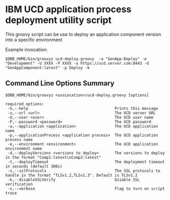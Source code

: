 # IBM UCD application process deployment utility script

This groovy script can be use to deploy an application component version into a specific environment

Example invocation:
```
$DBB_HOME/bin/groovyz ucd-deploy.groovy  -a "GenApp-Deploy" -e "Development" -U XXXX -P XXXX -u https://ucd.server.com:8443 -d "GenAppComponent:latest" -p Deploy -k
```

## Command Line Options Summary
```
$DBB_HOME/bin/groovyz <ussLocation>/ucd-deploy.groovy [options]

required options:
 -h,--help                                      Prints this message
 -u,--url <url>                                 The UCD server URL
 -U,--user <user>                               The UCD user name
 -P,--password <password>                       The UCD password
 -a,--application <application>                 The UCD application name
 -p,--applicationProcess <application process>  The UCD application process name
 -e,--environment <environment>                 The UCD application environment name
 -d,--deployVersions <versions to deploy>       The versions to deploy in the format "Comp1:latest\nComp2:latest"
 -t,--deployTimeout                             The deployment timeout in seconds (default 300s)
 -s,--sslProtocols                              The SSL protocols to handle in the format "TLSv1.2,TLSv1.3". Default is TLSv1.2
 -k,--disableSSLVerify                          Disable SSL verification
 -v,--verbose                                   Flag to turn on script trace
 ```
